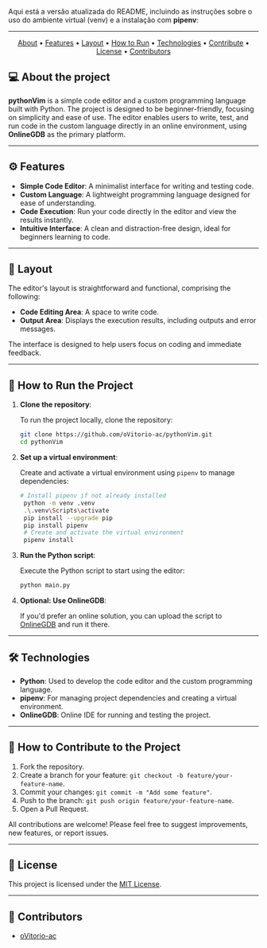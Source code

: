 Aqui está a versão atualizada do README, incluindo as instruções sobre o uso do ambiente virtual (venv) e a instalação com **pipenv**:

---

<p align="center">
  <a href="#-about-the-project">About</a> •
  <a href="#-features">Features</a> •
  <a href="#-layout">Layout</a> • 
  <a href="#-how-to-run-the-project">How to Run</a> • 
  <a href="#-technologies">Technologies</a> • 
  <a href="#-how-to-contribute-to-the-project">Contribute</a> • 
  <a href="#-license">License</a> • 
  <a href="#-contributors">Contributors</a>
</p>

## 💻 About the project

**pythonVim** is a simple code editor and a custom programming language built with Python. The project is designed to be beginner-friendly, focusing on simplicity and ease of use. The editor enables users to write, test, and run code in the custom language directly in an online environment, using **OnlineGDB** as the primary platform.

---

## ⚙️ Features

- **Simple Code Editor**: A minimalist interface for writing and testing code.
- **Custom Language**: A lightweight programming language designed for ease of understanding.
- **Code Execution**: Run your code directly in the editor and view the results instantly.
- **Intuitive Interface**: A clean and distraction-free design, ideal for beginners learning to code.

---

## 🎨 Layout

The editor's layout is straightforward and functional, comprising the following:

- **Code Editing Area**: A space to write code.
- **Output Area**: Displays the execution results, including outputs and error messages.

The interface is designed to help users focus on coding and immediate feedback.

---

## 🚀 How to Run the Project

1. **Clone the repository**:  

   To run the project locally, clone the repository:

   ```bash
   git clone https://github.com/oVitorio-ac/pythonVim.git
   cd pythonVim
   ```

2. **Set up a virtual environment**:  

   Create and activate a virtual environment using `pipenv` to manage dependencies:

   ```bash
   # Install pipenv if not already installed
    python -m venv .venv
    .\.venv\Scripts\activate
    pip install --upgrade pip
    pip install pipenv
    # Create and activate the virtual environment
    pipenv install
   ```

3. **Run the Python script**:  

   Execute the Python script to start using the editor:

   ```bash
   python main.py
   ```

4. **Optional: Use OnlineGDB**:  

   If you'd prefer an online solution, you can upload the script to [OnlineGDB](https://www.onlinegdb.com/_www_7lvb?classId=ca4e133a-0236-4601-b403-6bd1ba97a369&assignmentId=d435f079-f0ae-4d22-9a64-ca87f42cf98e&submissionId=10b584aa-071e-b61c-c94a-238688755fa3) and run it there.

---

## 🛠 Technologies

- **Python**: Used to develop the code editor and the custom programming language.
- **pipenv**: For managing project dependencies and creating a virtual environment.
- **OnlineGDB**: Online IDE for running and testing the project.

---

## 🤝 How to Contribute to the Project

1. Fork the repository.  
2. Create a branch for your feature: `git checkout -b feature/your-feature-name`.  
3. Commit your changes: `git commit -m "Add some feature"`.  
4. Push to the branch: `git push origin feature/your-feature-name`.  
5. Open a Pull Request.

All contributions are welcome! Please feel free to suggest improvements, new features, or report issues.

---

## 📜 License

This project is licensed under the [MIT License](LICENSE).

---

## 👥 Contributors

- [oVitorio-ac](https://github.com/oVitorio-ac)  

